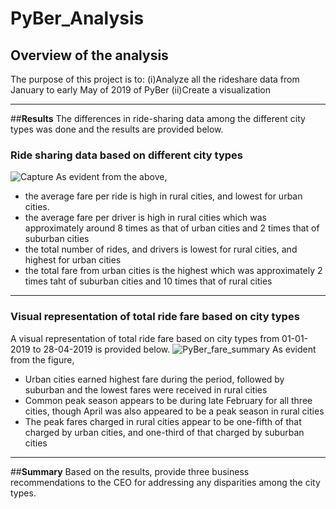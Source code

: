 # PyBer_Analysis
 
## **Overview of the analysis**
The purpose of this project is to:
    (i)Analyze all the rideshare data from January to early May of 2019 of PyBer 
    (ii)Create a  visualization

---
##**Results**
The differences in ride-sharing data among the different city types was done and the results are provided below.

### **Ride sharing data based on different city types**

![Capture](https://user-images.githubusercontent.com/89427676/135764864-52e43db7-e231-4606-8434-dc57b1c2e70e.PNG)
As evident from the above, 
- the average fare per ride is high in rural cities, and lowest for urban cities.
- the average fare per driver is high in rural cities which was approximately around 8 times as that of urban cities and 2 times that of suburban cities
- the total number of rides, and drivers is lowest for rural cities, and highest for urban cities
- the total fare from urban cities is the highest which was approximately 2 times taht of suburban cities and 10 times that of rural cities
---
### **Visual representation of total ride fare based on city types**

A visual representation of total ride fare based on city types from 01-01-2019 to 28-04-2019 is provided below.
![PyBer_fare_summary](https://user-images.githubusercontent.com/89427676/135764633-d1646ea7-09b4-45ff-9e8f-ee8076e9cb81.png)
As evident from the figure,
- Urban cities earned highest fare during the period, followed by suburban and the lowest fares were      received in rural cities
- Common peak season appears to be during late February for all three cities, though April was also appeared to be a peak season in rural cities
- The peak fares charged in rural cities appear to be one-fifth of that charged by urban cities, and one-third of that charged by suburban cities
---
##**Summary**
Based on the results, provide three business recommendations to the CEO for addressing any disparities among the city types.
